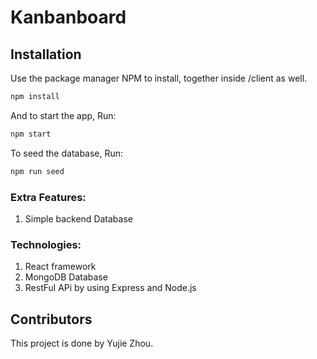 # Kanbanboard

## Installation

Use the package manager NPM  to install, together inside /client as well. 

```bash
npm install
```
And to start the app, Run:

```bash
npm start
```

To seed the database, Run:

```bash
npm run seed
```

### Extra Features:
1. Simple backend Database

### Technologies:
1. React framework  
2. MongoDB Database
3. RestFul APi by using Express and Node.js


## Contributors
This project is done by Yujie Zhou. 

